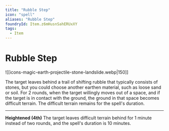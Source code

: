 ```yaml
---
title: "Rubble Step"
icon: "spell"
aliases: "Rubble Step"
foundryId: Item.z6mHusnSahERUxXY
tags:
  - Item
---
```


# Rubble Step
![[icons-magic-earth-projectile-stone-landslide.webp|150]]

The target leaves behind a trail of shifting rubble that typically consists of stones, but you could choose another earthen material, such as loose sand or soil. For 2 rounds, when the target willingly moves out of a space, and if the target is in contact with the ground, the ground in that space becomes difficult terrain. The difficult terrain remains for the spell's duration.

* * *

**Heightened (4th)** The target leaves difficult terrain behind for 1 minute instead of two rounds, and the spell's duration is 10 minutes.
